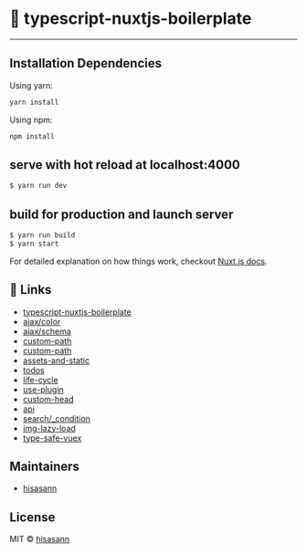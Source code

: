 # :bento: typescript-nuxtjs-boilerplate

---

## Installation Dependencies

Using yarn:

```bash
yarn install
```

Using npm:

```bash
npm install
```

## serve with hot reload at localhost:4000

```bash
$ yarn run dev
```

## build for production and launch server

```bash
$ yarn run build
$ yarn start
```

For detailed explanation on how things work, checkout [Nuxt.js docs](https://nuxtjs.org).

##  :blue_book: Links

- [typescript-nuxtjs-boilerplate](http://localhost:4000/example)
- [ajax/color](http://localhost:4000/example/ajax/color)
- [ajax/schema](http://localhost:4000/example/ajax/schema)
- [custom-path](http://localhost:4000/example/c-01/e-02/)
- [custom-path](http://localhost:4000/example/d-03/f-04/)
- [assets-and-static](http://localhost:4000/example/assets-and-static)
- [todos](http://localhost:4000/example/todos)
- [life-cycle](http://localhost:4000/example/life-cycle)
- [use-plugin](http://localhost:4000/example/use-plugin)
- [custom-head](http://localhost:4000/example/custom-head)
- [api](http://localhost:4000/example/api)
- [search/_condition](http://localhost:4000/example/search/?hoge=foo&bar=fuga)
- [img-lazy-load](http://localhost:4000/example/img-lazy-load)
- [type-safe-vuex](http://localhost:4000/example/type-safe-vuex)

## Maintainers

- [hisasann](https://github.com/hisasann)

## License

MIT © [hisasann](https://github.com/hisasann)

